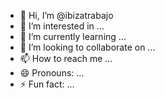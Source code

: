 - 👋 Hi, I’m @ibizatrabajo
- 👀 I’m interested in ...
- 🌱 I’m currently learning ...
- 💞️ I’m looking to collaborate on ...
- 📫 How to reach me ...
- 😄 Pronouns: ...
- ⚡ Fun fact: ...

<!---
ibizatrabajo/ibizatrabajo is a ✨ special ✨ repository because its `README.md` (this file) appears on your GitHub profile.
You can click the Preview link to take a look at your changes.
--->
